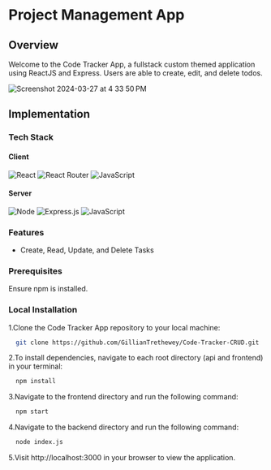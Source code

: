 
# Project Management App

## Overview

Welcome to the Code Tracker App, a fullstack custom themed application using ReactJS and Express. Users are able to create, edit, and delete todos.

![Screenshot 2024-03-27 at 4 33 50 PM](https://github.com/GillianTrethewey/Code-Tracker-CRUD/assets/7611178/60c0e521-702a-43c2-8733-4932c523987b)


## Implementation

### Tech Stack

#### Client

![React](https://img.shields.io/badge/react-%2320232a.svg?style=for-the-badge&logo=react&logoColor=%2361DAFB)
![React Router](https://img.shields.io/badge/React_Router-CA4245?style=for-the-badge&logo=react-router&logoColor=white)
![JavaScript](https://img.shields.io/badge/javascript-%23323330.svg?style=for-the-badge&logo=javascript&logoColor=%23F7DF1E)

#### Server

![Node](https://img.shields.io/badge/node.js-339933?style=for-the-badge&logo=nodedotjs&logoColor=white)
![Express.js](https://img.shields.io/badge/express.js-%23404d59.svg?style=for-the-badge&logo=express&logoColor=%2361DAFB)
![JavaScript](https://img.shields.io/badge/javascript-%23323330.svg?style=for-the-badge&logo=javascript&logoColor=%23F7DF1E)


### Features

- Create, Read, Update, and Delete Tasks

### Prerequisites

Ensure npm is installed.

### Local Installation

1.Clone the Code Tracker App repository to your local machine:

```bash
  git clone https://github.com/GillianTrethewey/Code-Tracker-CRUD.git
```

2.To install dependencies, navigate to each root directory (api and frontend) in your terminal:

```bash
  npm install
```

3.Navigate to the frontend directory and run the following command:

```bash
  npm start
```

4.Navigate to the backend directory and run the following command:

```bash
  node index.js
```

5.Visit http://localhost:3000 in your browser to view the application.


